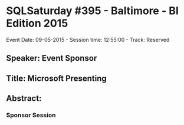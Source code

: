 # SQLSaturday #395 - Baltimore - BI Edition 2015
Event Date: 09-05-2015 - Session time: 12:55:00 - Track: Reserved
## Speaker: Event Sponsor
## Title: Microsoft Presenting
## Abstract:
### Sponsor Session
